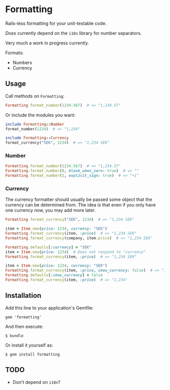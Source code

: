 # Formatting

Rails-less formatting for your unit-testable code.

*Does* currently depend on the `i18n` library for number separators.

Very much a work in progress currently.

Formats:
  * Numbers
  * Currency


## Usage

Call methods on `Formatting`:

``` ruby
Formatting.format_number(1234.567)  # => "1,234.57"
```

Or include the modules you want:

``` ruby
include Formatting::Number
format_number(1234)  # => "1,234"

include Formatting::Currency
format_currency("SEK", 1234)  # => "1,234 SEK"
```


### Number

``` ruby
Formatting.format_number(1234.567)  # => "1,234.57"
Formatting.format_number(0, blank_when_zero: true)  # => ""
Formatting.format_number(1, explicit_sign: true)  # => "+1"
```


### Currency

The currency formatter should usually be passed some object that
the currency can be determined from. The idea is that even if you
only have one currency now, you may add more later.

``` ruby
Formatting.format_currency("SEK", 1234)  # => "1,234 SEK"

item = Item.new(price: 1234, currency: "SEK")
Formatting.format_currency(item, :price)  # => "1,234 SEK"
Formatting.format_currency(company, item.price)  # => "1,234 SEK"

Formatting.defaults[:currency] = "SEK"
item = Item.new(price: 1234)  # Does not respond to "currency"
Formatting.format_currency(item, :price)  # => "1,234 SEK"

item = Item.new(price: 1234, currency: "SEK")
Formatting.format_currency(item, :price, show_currency: false)  # => "1,234"
Formatting.defaults[:show_currency] = false
Formatting.format_currency(item, :price)  # => "1,234"
```


## Installation

Add this line to your application's Gemfile:

    gem 'formatting'

And then execute:

    $ bundle

Or install it yourself as:

    $ gem install formatting


## TODO

* Don't depend on `i18n`?
